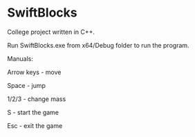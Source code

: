 # SwiftBlocks
College project written in C++.

Run SwiftBlocks.exe from x64/Debug folder to run the program.


Manuals:

Arrow keys - move

Space - jump

1/2/3 - change mass

S - start the game

Esc - exit the game
